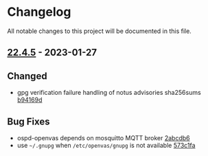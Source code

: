 # Changelog

All notable changes to this project will be documented in this file.

## [22.4.5] - 2023-01-27

## Changed
* gpg verification failure handling of notus advisories sha256sums [b94169d](https://github.com/greenbone/ospd-openvas/commit/b94169d)

## Bug Fixes
* ospd-openvas depends on mosquitto MQTT broker [2abcdb6](https://github.com/greenbone/ospd-openvas/commit/2abcdb6)
* use `~/.gnupg` when `/etc/openvas/gnupg` is not available [573c1fa](https://github.com/greenbone/ospd-openvas/commit/573c1fa)

[22.4.5]: https://github.com/greenbone/ospd-openvas/compare/v22.4.4...22.4.5